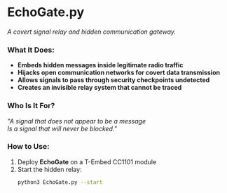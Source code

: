 # EchoGate.py  
_A covert signal relay and hidden communication gateway._  

### What It Does:  
- **Embeds hidden messages inside legitimate radio traffic**  
- **Hijacks open communication networks for covert data transmission**  
- **Allows signals to pass through security checkpoints undetected**  
- **Creates an invisible relay system that cannot be traced**  

### Who Is It For?  
_"A signal that does not appear to be a message  
Is a signal that will never be blocked."_  

### How to Use:  
1. Deploy **EchoGate** on a T-Embed CC1101 module  
2. Start the hidden relay:  
   ```bash
   python3 EchoGate.py --start

